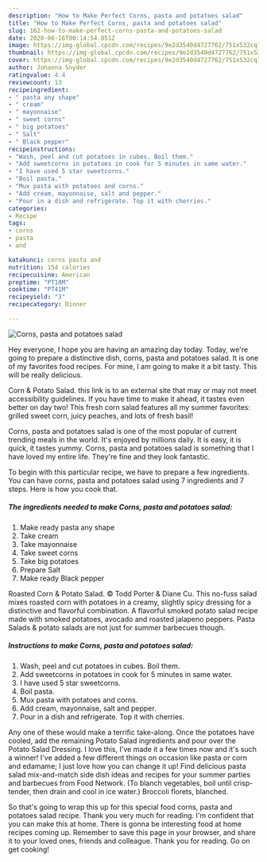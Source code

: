 ```yaml
---
description: "How to Make Perfect Corns, pasta and potatoes salad"
title: "How to Make Perfect Corns, pasta and potatoes salad"
slug: 162-how-to-make-perfect-corns-pasta-and-potatoes-salad
date: 2020-06-16T00:14:54.851Z
image: https://img-global.cpcdn.com/recipes/9e2d3540d4727762/751x532cq70/corns-pasta-and-potatoes-salad-recipe-main-photo.jpg
thumbnail: https://img-global.cpcdn.com/recipes/9e2d3540d4727762/751x532cq70/corns-pasta-and-potatoes-salad-recipe-main-photo.jpg
cover: https://img-global.cpcdn.com/recipes/9e2d3540d4727762/751x532cq70/corns-pasta-and-potatoes-salad-recipe-main-photo.jpg
author: Johanna Snyder
ratingvalue: 4.4
reviewcount: 13
recipeingredient:
- " pasta any shape"
- " cream"
- " mayonnaise"
- " sweet corns"
- " big potatoes"
- " Salt"
- " Black pepper"
recipeinstructions:
- "Wash, peel and cut potatoes in cubes. Boil them."
- "Add sweetcorns in potatoes in cook for 5 minutes in same water."
- "I have used 5 star sweetcorns."
- "Boil pasta."
- "Mux pasta with potatoes and corns."
- "Add cream, mayonnaise, salt and pepper."
- "Pour in a dish and refrigerate. Top it with cherries."
categories:
- Recipe
tags:
- corns
- pasta
- and

katakunci: corns pasta and 
nutrition: 154 calories
recipecuisine: American
preptime: "PT18M"
cooktime: "PT41M"
recipeyield: "3"
recipecategory: Dinner

---
```



![Corns, pasta and potatoes salad](https://img-global.cpcdn.com/recipes/9e2d3540d4727762/751x532cq70/corns-pasta-and-potatoes-salad-recipe-main-photo.jpg)

Hey everyone, I hope you are having an amazing day today. Today, we're going to prepare a distinctive dish, corns, pasta and potatoes salad. It is one of my favorites food recipes. For mine, I am going to make it a bit tasty. This will be really delicious.

Corn &amp; Potato Salad. this link is to an external site that may or may not meet accessibility guidelines. If you have time to make it ahead, it tastes even better on day two! This fresh corn salad features all my summer favorites: grilled sweet corn, juicy peaches, and lots of fresh basil!

Corns, pasta and potatoes salad is one of the most popular of current trending meals in the world. It's enjoyed by millions daily. It is easy, it is quick, it tastes yummy. Corns, pasta and potatoes salad is something that I have loved my entire life. They're fine and they look fantastic.


To begin with this particular recipe, we have to prepare a few ingredients. You can have corns, pasta and potatoes salad using 7 ingredients and 7 steps. Here is how you cook that.

<!--inarticleads1-->

##### The ingredients needed to make Corns, pasta and potatoes salad:

1. Make ready  pasta any shape
1. Take  cream
1. Take  mayonnaise
1. Take  sweet corns
1. Take  big potatoes
1. Prepare  Salt
1. Make ready  Black pepper


Roasted Corn &amp; Potato Salad. © Todd Porter &amp; Diane Cu. This no-fuss salad mixes roasted corn with potatoes in a creamy, slightly spicy dressing for a distinctive and flavorful combination. A flavorful smoked potato salad recipe made with smoked potatoes, avocado and roasted jalapeno peppers. Pasta Salads &amp; potato salads are not just for summer barbecues though. 

<!--inarticleads2-->

##### Instructions to make Corns, pasta and potatoes salad:

1. Wash, peel and cut potatoes in cubes. Boil them.
1. Add sweetcorns in potatoes in cook for 5 minutes in same water.
1. I have used 5 star sweetcorns.
1. Boil pasta.
1. Mux pasta with potatoes and corns.
1. Add cream, mayonnaise, salt and pepper.
1. Pour in a dish and refrigerate. Top it with cherries.


Any one of these would make a terrific take-along. Once the potatoes have cooled, add the remaining Potato Salad ingredients and pour over the Potato Salad Dressing. I love this, I&#39;ve made it a few times now and it&#39;s such a winner! I&#39;ve added a few different things on occasion like pasta or corn and edamame; I just love how you can change it up! Find delicious pasta salad mix-and-match side dish ideas and recipes for your summer parties and barbecues from Food Network. (To blanch vegetables, boil until crisp-tender, then drain and cool in ice water.) Broccoli florets, blanched. 

So that's going to wrap this up for this special food corns, pasta and potatoes salad recipe. Thank you very much for reading. I'm confident that you can make this at home. There is gonna be interesting food at home recipes coming up. Remember to save this page in your browser, and share it to your loved ones, friends and colleague. Thank you for reading. Go on get cooking!
